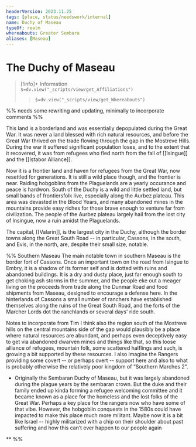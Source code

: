 ```yaml
---
headerVersion: 2023.11.25
tags: [place, status/needswork/internal]
name: Duchy of Maseau
typeOf: realm
whereabouts: Greater Sembara
aliases: [Maseau]
---
```

# The Duchy of Maseau
>[!info]+ Information  
> `$=dv.view("_scripts/view/get_Affiliations")`  
>> `$=dv.view("_scripts/view/get_Whereabouts")`

%% needs some rewriting and updating, minimally to incorporate comments %%

This land is a borderland and was essentially depopulated during the Great War. It was never a land blessed with rich natural resources, and before the Great War thrived on the trade flowing through the gap in the Mostreve Hills. During the war it suffered significant population loses, and to the extent that it recovered, it was from refugees who fled north from the fall of [[Isingue]] and the [[Istabor Alliance]].

Now it is a frontier land and haven for refugees from the Great War, now resettled for generations. It is still a wild place though, and the frontier is near. Raiding hobgoblins from the Plaguelands are a yearly occurance and peace is hardwon. South of the Duchy is a wild and little settled land, but small bands of frontiersfolk live, especially along the Aurbez plateau. This area was devasted in the Blood Years, and many abandoned mines in the mountains provide easy riches for those brave enough to venture far from civilization. The people of the Aurbez plateau largely hail from the lost city of Insingue, now a ruin amidst the Plaguelands.

The capital, [[Valarin]], is the largest city in the Duchy, although the border towns along the Great South Road -- in particular, Cassons, in the south, and Evis, in the north, are, despite their small size, notable.

%% 
Southern Maseau
The main notable town in southern Maseau is the border fort of Cassons. Once an important town on the road from Isingue to Embry, it is a shadow of its former self and is dotted with ruins and abandoned buildings. It is a dry and dusty place, just far enough south to get choking ash storms in the summer, and the people eke out a meager living on the proceeds from trade along the Dunmar Road and food shipments from Maseau, designed to encourage a defense here. In the hinterlands of Cassons a small number of ranchers have established themselves along the ruins of the Great South Road, and the forts of the Marcher Lords dot the ranchlands or several days' ride south.

Notes to incorporate from Tim
I think also the region south of the Mostreve hills on the central mountains side of the gap would plausibly be a place where natural resources are abundant, and perhaps even deceptively easy to get via abandoned dwarven mines and things like that, so this loose alliance of refugees, mountain folk, some scattered halflings and such, is growing a bit supported by these resources. I also imagine the Rangers providing some covert -- or perhaps overt -- support here and also to what is probably otherwise the relatively poor kingdom of “Southern Marches 2".

    
-   Originally the Sembaran Duchy of Maseau, but it was largely abandoned during the plague years by the sembaran crown. But the duke and their family ended up kinda forming a refugee welcoming committee and it became known as a place for the homeless and the lost folks of the Great War. Perhaps a key place for the rangers now who have some of that vibe. However, the hobgoblin conquests in the 1580s could have impacted to make this place much more militant. Maybe now it is a bit like Israel -- highly militarized with a chip on their shoulder about past suffering and how this can’t ever happen to our people again
    

**
%%


